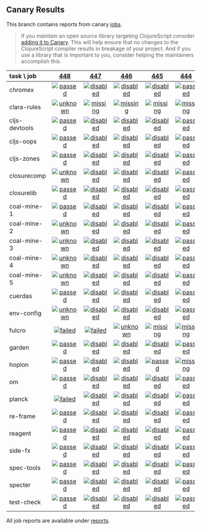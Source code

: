 ## Canary Results

This branch contains reports from canary [jobs](https://github.com/cljs-oss/canary/tree/jobs).

> If you maintain an open source library targeting ClojureScript consider [adding it to Canary](https://github.com/cljs-oss/canary/tree/master#how-to-participate). This will help ensure that no changes to the ClojureScript compiler results in breakage of your project. And if you use a library that is important to you, consider helping the maintainers accomplish this.

[//]: # (begin_overview_table)

| task \ job | <a href="reports/2018/06/25/job-000448-1.10.338-b2b13e3" title="job #448 finished on 2018-06-25">448</a> | <a href="reports/2018/06/25/job-000447-1.10.338-b2b13e3" title="job #447 finished on 2018-06-25">447</a> | <a href="reports/2018/06/25/job-000446-1.10.335-ef3a22d" title="job #446 finished on 2018-06-25">446</a> | <a href="reports/2018/06/25/job-000445-1.10.335-ef3a22d" title="job #445 finished on 2018-06-25">445</a> | <a href="reports/2018/06/25/job-000444-1.10.335-ef3a22d" title="job #444 finished on 2018-06-25">444</a> | <a href="reports/2018/06/25/job-000443-1.10.335-ef3a22d" title="job #443 finished on 2018-06-25">443</a> | <a href="reports/2018/06/24/job-000442-1.10.333-a7c0899" title="job #442 finished on 2018-06-24">442</a> | <a href="reports/2018/06/24/job-000441-1.10.333-a7c0899" title="job #441 finished on 2018-06-24">441</a> | <a href="reports/2018/06/22/job-000439-1.10.329-359d34e" title="job #439 finished on 2018-06-22">439</a> | <a href="reports/2018/06/22/job-000438-1.10.326-3620434" title="job #438 finished on 2018-06-22">438</a> |
| :--- | :---: | :---: | :---: | :---: | :---: | :---: | :---: | :---: | :---: | :---: |
| chromex | <a href="reports/2018/06/25/job-000448-1.10.338-b2b13e3#-chromex"><img title="passed" src="http://box.binaryage.com/s-passed.svg"><a> | <a href="reports/2018/06/25/job-000447-1.10.338-b2b13e3#-chromex"><img title="disabled" src="http://box.binaryage.com/s-disabled.svg"><a> | <a href="reports/2018/06/25/job-000446-1.10.335-ef3a22d#-chromex"><img title="disabled" src="http://box.binaryage.com/s-disabled.svg"><a> | <a href="reports/2018/06/25/job-000445-1.10.335-ef3a22d#-chromex"><img title="disabled" src="http://box.binaryage.com/s-disabled.svg"><a> | <a href="reports/2018/06/25/job-000444-1.10.335-ef3a22d#-chromex"><img title="passed" src="http://box.binaryage.com/s-passed.svg"><a> | <a href="reports/2018/06/25/job-000443-1.10.335-ef3a22d#-chromex"><img title="passed" src="http://box.binaryage.com/s-passed.svg"><a> | <a href="reports/2018/06/24/job-000442-1.10.333-a7c0899#-chromex"><img title="disabled" src="http://box.binaryage.com/s-disabled.svg"><a> | <a href="reports/2018/06/24/job-000441-1.10.333-a7c0899#-chromex"><img title="passed" src="http://box.binaryage.com/s-passed.svg"><a> | <a href="reports/2018/06/22/job-000439-1.10.329-359d34e#-chromex"><img title="passed" src="http://box.binaryage.com/s-passed.svg"><a> | <a href="reports/2018/06/22/job-000438-1.10.326-3620434#-chromex"><img title="passed" src="http://box.binaryage.com/s-passed.svg"><a> |
| clara-rules | <a href="reports/2018/06/25/job-000448-1.10.338-b2b13e3#-clara-rules"><img title="unknown" src="http://box.binaryage.com/s-unknown.svg"><a> | <a href="reports/2018/06/25/job-000447-1.10.338-b2b13e3#-clara-rules"><img title="missing" src="http://box.binaryage.com/s-missing.svg"><a> | <a href="reports/2018/06/25/job-000446-1.10.335-ef3a22d#-clara-rules"><img title="missing" src="http://box.binaryage.com/s-missing.svg"><a> | <a href="reports/2018/06/25/job-000445-1.10.335-ef3a22d#-clara-rules"><img title="missing" src="http://box.binaryage.com/s-missing.svg"><a> | <a href="reports/2018/06/25/job-000444-1.10.335-ef3a22d#-clara-rules"><img title="missing" src="http://box.binaryage.com/s-missing.svg"><a> | <a href="reports/2018/06/25/job-000443-1.10.335-ef3a22d#-clara-rules"><img title="missing" src="http://box.binaryage.com/s-missing.svg"><a> | <a href="reports/2018/06/24/job-000442-1.10.333-a7c0899#-clara-rules"><img title="missing" src="http://box.binaryage.com/s-missing.svg"><a> | <a href="reports/2018/06/24/job-000441-1.10.333-a7c0899#-clara-rules"><img title="missing" src="http://box.binaryage.com/s-missing.svg"><a> | <a href="reports/2018/06/22/job-000439-1.10.329-359d34e#-clara-rules"><img title="missing" src="http://box.binaryage.com/s-missing.svg"><a> | <a href="reports/2018/06/22/job-000438-1.10.326-3620434#-clara-rules"><img title="missing" src="http://box.binaryage.com/s-missing.svg"><a> |
| cljs-devtools | <a href="reports/2018/06/25/job-000448-1.10.338-b2b13e3#-cljs-devtools"><img title="passed" src="http://box.binaryage.com/s-passed.svg"><a> | <a href="reports/2018/06/25/job-000447-1.10.338-b2b13e3#-cljs-devtools"><img title="disabled" src="http://box.binaryage.com/s-disabled.svg"><a> | <a href="reports/2018/06/25/job-000446-1.10.335-ef3a22d#-cljs-devtools"><img title="disabled" src="http://box.binaryage.com/s-disabled.svg"><a> | <a href="reports/2018/06/25/job-000445-1.10.335-ef3a22d#-cljs-devtools"><img title="disabled" src="http://box.binaryage.com/s-disabled.svg"><a> | <a href="reports/2018/06/25/job-000444-1.10.335-ef3a22d#-cljs-devtools"><img title="passed" src="http://box.binaryage.com/s-passed.svg"><a> | <a href="reports/2018/06/25/job-000443-1.10.335-ef3a22d#-cljs-devtools"><img title="passed" src="http://box.binaryage.com/s-passed.svg"><a> | <a href="reports/2018/06/24/job-000442-1.10.333-a7c0899#-cljs-devtools"><img title="disabled" src="http://box.binaryage.com/s-disabled.svg"><a> | <a href="reports/2018/06/24/job-000441-1.10.333-a7c0899#-cljs-devtools"><img title="passed" src="http://box.binaryage.com/s-passed.svg"><a> | <a href="reports/2018/06/22/job-000439-1.10.329-359d34e#-cljs-devtools"><img title="passed" src="http://box.binaryage.com/s-passed.svg"><a> | <a href="reports/2018/06/22/job-000438-1.10.326-3620434#-cljs-devtools"><img title="passed" src="http://box.binaryage.com/s-passed.svg"><a> |
| cljs-oops | <a href="reports/2018/06/25/job-000448-1.10.338-b2b13e3#-cljs-oops"><img title="passed" src="http://box.binaryage.com/s-passed.svg"><a> | <a href="reports/2018/06/25/job-000447-1.10.338-b2b13e3#-cljs-oops"><img title="disabled" src="http://box.binaryage.com/s-disabled.svg"><a> | <a href="reports/2018/06/25/job-000446-1.10.335-ef3a22d#-cljs-oops"><img title="disabled" src="http://box.binaryage.com/s-disabled.svg"><a> | <a href="reports/2018/06/25/job-000445-1.10.335-ef3a22d#-cljs-oops"><img title="disabled" src="http://box.binaryage.com/s-disabled.svg"><a> | <a href="reports/2018/06/25/job-000444-1.10.335-ef3a22d#-cljs-oops"><img title="passed" src="http://box.binaryage.com/s-passed.svg"><a> | <a href="reports/2018/06/25/job-000443-1.10.335-ef3a22d#-cljs-oops"><img title="passed" src="http://box.binaryage.com/s-passed.svg"><a> | <a href="reports/2018/06/24/job-000442-1.10.333-a7c0899#-cljs-oops"><img title="disabled" src="http://box.binaryage.com/s-disabled.svg"><a> | <a href="reports/2018/06/24/job-000441-1.10.333-a7c0899#-cljs-oops"><img title="passed" src="http://box.binaryage.com/s-passed.svg"><a> | <a href="reports/2018/06/22/job-000439-1.10.329-359d34e#-cljs-oops"><img title="passed" src="http://box.binaryage.com/s-passed.svg"><a> | <a href="reports/2018/06/22/job-000438-1.10.326-3620434#-cljs-oops"><img title="passed" src="http://box.binaryage.com/s-passed.svg"><a> |
| cljs-zones | <a href="reports/2018/06/25/job-000448-1.10.338-b2b13e3#-cljs-zones"><img title="passed" src="http://box.binaryage.com/s-passed.svg"><a> | <a href="reports/2018/06/25/job-000447-1.10.338-b2b13e3#-cljs-zones"><img title="disabled" src="http://box.binaryage.com/s-disabled.svg"><a> | <a href="reports/2018/06/25/job-000446-1.10.335-ef3a22d#-cljs-zones"><img title="disabled" src="http://box.binaryage.com/s-disabled.svg"><a> | <a href="reports/2018/06/25/job-000445-1.10.335-ef3a22d#-cljs-zones"><img title="disabled" src="http://box.binaryage.com/s-disabled.svg"><a> | <a href="reports/2018/06/25/job-000444-1.10.335-ef3a22d#-cljs-zones"><img title="passed" src="http://box.binaryage.com/s-passed.svg"><a> | <a href="reports/2018/06/25/job-000443-1.10.335-ef3a22d#-cljs-zones"><img title="passed" src="http://box.binaryage.com/s-passed.svg"><a> | <a href="reports/2018/06/24/job-000442-1.10.333-a7c0899#-cljs-zones"><img title="disabled" src="http://box.binaryage.com/s-disabled.svg"><a> | <a href="reports/2018/06/24/job-000441-1.10.333-a7c0899#-cljs-zones"><img title="passed" src="http://box.binaryage.com/s-passed.svg"><a> | <a href="reports/2018/06/22/job-000439-1.10.329-359d34e#-cljs-zones"><img title="passed" src="http://box.binaryage.com/s-passed.svg"><a> | <a href="reports/2018/06/22/job-000438-1.10.326-3620434#-cljs-zones"><img title="passed" src="http://box.binaryage.com/s-passed.svg"><a> |
| closurecomp | <a href="reports/2018/06/25/job-000448-1.10.338-b2b13e3#-closurecomp"><img title="unknown" src="http://box.binaryage.com/s-unknown.svg"><a> | <a href="reports/2018/06/25/job-000447-1.10.338-b2b13e3#-closurecomp"><img title="disabled" src="http://box.binaryage.com/s-disabled.svg"><a> | <a href="reports/2018/06/25/job-000446-1.10.335-ef3a22d#-closurecomp"><img title="disabled" src="http://box.binaryage.com/s-disabled.svg"><a> | <a href="reports/2018/06/25/job-000445-1.10.335-ef3a22d#-closurecomp"><img title="disabled" src="http://box.binaryage.com/s-disabled.svg"><a> | <a href="reports/2018/06/25/job-000444-1.10.335-ef3a22d#-closurecomp"><img title="passed" src="http://box.binaryage.com/s-passed.svg"><a> | <a href="reports/2018/06/25/job-000443-1.10.335-ef3a22d#-closurecomp"><img title="passed" src="http://box.binaryage.com/s-passed.svg"><a> | <a href="reports/2018/06/24/job-000442-1.10.333-a7c0899#-closurecomp"><img title="disabled" src="http://box.binaryage.com/s-disabled.svg"><a> | <a href="reports/2018/06/24/job-000441-1.10.333-a7c0899#-closurecomp"><img title="unknown" src="http://box.binaryage.com/s-unknown.svg"><a> | <a href="reports/2018/06/22/job-000439-1.10.329-359d34e#-closurecomp"><img title="passed" src="http://box.binaryage.com/s-passed.svg"><a> | <a href="reports/2018/06/22/job-000438-1.10.326-3620434#-closurecomp"><img title="passed" src="http://box.binaryage.com/s-passed.svg"><a> |
| closurelib | <a href="reports/2018/06/25/job-000448-1.10.338-b2b13e3#-closurelib"><img title="passed" src="http://box.binaryage.com/s-passed.svg"><a> | <a href="reports/2018/06/25/job-000447-1.10.338-b2b13e3#-closurelib"><img title="disabled" src="http://box.binaryage.com/s-disabled.svg"><a> | <a href="reports/2018/06/25/job-000446-1.10.335-ef3a22d#-closurelib"><img title="disabled" src="http://box.binaryage.com/s-disabled.svg"><a> | <a href="reports/2018/06/25/job-000445-1.10.335-ef3a22d#-closurelib"><img title="disabled" src="http://box.binaryage.com/s-disabled.svg"><a> | <a href="reports/2018/06/25/job-000444-1.10.335-ef3a22d#-closurelib"><img title="passed" src="http://box.binaryage.com/s-passed.svg"><a> | <a href="reports/2018/06/25/job-000443-1.10.335-ef3a22d#-closurelib"><img title="passed" src="http://box.binaryage.com/s-passed.svg"><a> | <a href="reports/2018/06/24/job-000442-1.10.333-a7c0899#-closurelib"><img title="disabled" src="http://box.binaryage.com/s-disabled.svg"><a> | <a href="reports/2018/06/24/job-000441-1.10.333-a7c0899#-closurelib"><img title="unknown" src="http://box.binaryage.com/s-unknown.svg"><a> | <a href="reports/2018/06/22/job-000439-1.10.329-359d34e#-closurelib"><img title="passed" src="http://box.binaryage.com/s-passed.svg"><a> | <a href="reports/2018/06/22/job-000438-1.10.326-3620434#-closurelib"><img title="passed" src="http://box.binaryage.com/s-passed.svg"><a> |
| coal-mine-1 | <a href="reports/2018/06/25/job-000448-1.10.338-b2b13e3#-coal-mine-1"><img title="passed" src="http://box.binaryage.com/s-passed.svg"><a> | <a href="reports/2018/06/25/job-000447-1.10.338-b2b13e3#-coal-mine-1"><img title="disabled" src="http://box.binaryage.com/s-disabled.svg"><a> | <a href="reports/2018/06/25/job-000446-1.10.335-ef3a22d#-coal-mine-1"><img title="disabled" src="http://box.binaryage.com/s-disabled.svg"><a> | <a href="reports/2018/06/25/job-000445-1.10.335-ef3a22d#-coal-mine-1"><img title="disabled" src="http://box.binaryage.com/s-disabled.svg"><a> | <a href="reports/2018/06/25/job-000444-1.10.335-ef3a22d#-coal-mine-1"><img title="passed" src="http://box.binaryage.com/s-passed.svg"><a> | <a href="reports/2018/06/25/job-000443-1.10.335-ef3a22d#-coal-mine-1"><img title="passed" src="http://box.binaryage.com/s-passed.svg"><a> | <a href="reports/2018/06/24/job-000442-1.10.333-a7c0899#-coal-mine-1"><img title="disabled" src="http://box.binaryage.com/s-disabled.svg"><a> | <a href="reports/2018/06/24/job-000441-1.10.333-a7c0899#-coal-mine-1"><img title="passed" src="http://box.binaryage.com/s-passed.svg"><a> | <a href="reports/2018/06/22/job-000439-1.10.329-359d34e#-coal-mine-1"><img title="passed" src="http://box.binaryage.com/s-passed.svg"><a> | <a href="reports/2018/06/22/job-000438-1.10.326-3620434#-coal-mine-1"><img title="passed" src="http://box.binaryage.com/s-passed.svg"><a> |
| coal-mine-2 | <a href="reports/2018/06/25/job-000448-1.10.338-b2b13e3#-coal-mine-2"><img title="unknown" src="http://box.binaryage.com/s-unknown.svg"><a> | <a href="reports/2018/06/25/job-000447-1.10.338-b2b13e3#-coal-mine-2"><img title="disabled" src="http://box.binaryage.com/s-disabled.svg"><a> | <a href="reports/2018/06/25/job-000446-1.10.335-ef3a22d#-coal-mine-2"><img title="disabled" src="http://box.binaryage.com/s-disabled.svg"><a> | <a href="reports/2018/06/25/job-000445-1.10.335-ef3a22d#-coal-mine-2"><img title="disabled" src="http://box.binaryage.com/s-disabled.svg"><a> | <a href="reports/2018/06/25/job-000444-1.10.335-ef3a22d#-coal-mine-2"><img title="passed" src="http://box.binaryage.com/s-passed.svg"><a> | <a href="reports/2018/06/25/job-000443-1.10.335-ef3a22d#-coal-mine-2"><img title="passed" src="http://box.binaryage.com/s-passed.svg"><a> | <a href="reports/2018/06/24/job-000442-1.10.333-a7c0899#-coal-mine-2"><img title="disabled" src="http://box.binaryage.com/s-disabled.svg"><a> | <a href="reports/2018/06/24/job-000441-1.10.333-a7c0899#-coal-mine-2"><img title="passed" src="http://box.binaryage.com/s-passed.svg"><a> | <a href="reports/2018/06/22/job-000439-1.10.329-359d34e#-coal-mine-2"><img title="passed" src="http://box.binaryage.com/s-passed.svg"><a> | <a href="reports/2018/06/22/job-000438-1.10.326-3620434#-coal-mine-2"><img title="passed" src="http://box.binaryage.com/s-passed.svg"><a> |
| coal-mine-3 | <a href="reports/2018/06/25/job-000448-1.10.338-b2b13e3#-coal-mine-3"><img title="unknown" src="http://box.binaryage.com/s-unknown.svg"><a> | <a href="reports/2018/06/25/job-000447-1.10.338-b2b13e3#-coal-mine-3"><img title="disabled" src="http://box.binaryage.com/s-disabled.svg"><a> | <a href="reports/2018/06/25/job-000446-1.10.335-ef3a22d#-coal-mine-3"><img title="disabled" src="http://box.binaryage.com/s-disabled.svg"><a> | <a href="reports/2018/06/25/job-000445-1.10.335-ef3a22d#-coal-mine-3"><img title="disabled" src="http://box.binaryage.com/s-disabled.svg"><a> | <a href="reports/2018/06/25/job-000444-1.10.335-ef3a22d#-coal-mine-3"><img title="passed" src="http://box.binaryage.com/s-passed.svg"><a> | <a href="reports/2018/06/25/job-000443-1.10.335-ef3a22d#-coal-mine-3"><img title="passed" src="http://box.binaryage.com/s-passed.svg"><a> | <a href="reports/2018/06/24/job-000442-1.10.333-a7c0899#-coal-mine-3"><img title="disabled" src="http://box.binaryage.com/s-disabled.svg"><a> | <a href="reports/2018/06/24/job-000441-1.10.333-a7c0899#-coal-mine-3"><img title="passed" src="http://box.binaryage.com/s-passed.svg"><a> | <a href="reports/2018/06/22/job-000439-1.10.329-359d34e#-coal-mine-3"><img title="passed" src="http://box.binaryage.com/s-passed.svg"><a> | <a href="reports/2018/06/22/job-000438-1.10.326-3620434#-coal-mine-3"><img title="passed" src="http://box.binaryage.com/s-passed.svg"><a> |
| coal-mine-4 | <a href="reports/2018/06/25/job-000448-1.10.338-b2b13e3#-coal-mine-4"><img title="unknown" src="http://box.binaryage.com/s-unknown.svg"><a> | <a href="reports/2018/06/25/job-000447-1.10.338-b2b13e3#-coal-mine-4"><img title="disabled" src="http://box.binaryage.com/s-disabled.svg"><a> | <a href="reports/2018/06/25/job-000446-1.10.335-ef3a22d#-coal-mine-4"><img title="disabled" src="http://box.binaryage.com/s-disabled.svg"><a> | <a href="reports/2018/06/25/job-000445-1.10.335-ef3a22d#-coal-mine-4"><img title="disabled" src="http://box.binaryage.com/s-disabled.svg"><a> | <a href="reports/2018/06/25/job-000444-1.10.335-ef3a22d#-coal-mine-4"><img title="passed" src="http://box.binaryage.com/s-passed.svg"><a> | <a href="reports/2018/06/25/job-000443-1.10.335-ef3a22d#-coal-mine-4"><img title="passed" src="http://box.binaryage.com/s-passed.svg"><a> | <a href="reports/2018/06/24/job-000442-1.10.333-a7c0899#-coal-mine-4"><img title="disabled" src="http://box.binaryage.com/s-disabled.svg"><a> | <a href="reports/2018/06/24/job-000441-1.10.333-a7c0899#-coal-mine-4"><img title="passed" src="http://box.binaryage.com/s-passed.svg"><a> | <a href="reports/2018/06/22/job-000439-1.10.329-359d34e#-coal-mine-4"><img title="passed" src="http://box.binaryage.com/s-passed.svg"><a> | <a href="reports/2018/06/22/job-000438-1.10.326-3620434#-coal-mine-4"><img title="passed" src="http://box.binaryage.com/s-passed.svg"><a> |
| coal-mine-5 | <a href="reports/2018/06/25/job-000448-1.10.338-b2b13e3#-coal-mine-5"><img title="unknown" src="http://box.binaryage.com/s-unknown.svg"><a> | <a href="reports/2018/06/25/job-000447-1.10.338-b2b13e3#-coal-mine-5"><img title="disabled" src="http://box.binaryage.com/s-disabled.svg"><a> | <a href="reports/2018/06/25/job-000446-1.10.335-ef3a22d#-coal-mine-5"><img title="disabled" src="http://box.binaryage.com/s-disabled.svg"><a> | <a href="reports/2018/06/25/job-000445-1.10.335-ef3a22d#-coal-mine-5"><img title="disabled" src="http://box.binaryage.com/s-disabled.svg"><a> | <a href="reports/2018/06/25/job-000444-1.10.335-ef3a22d#-coal-mine-5"><img title="passed" src="http://box.binaryage.com/s-passed.svg"><a> | <a href="reports/2018/06/25/job-000443-1.10.335-ef3a22d#-coal-mine-5"><img title="passed" src="http://box.binaryage.com/s-passed.svg"><a> | <a href="reports/2018/06/24/job-000442-1.10.333-a7c0899#-coal-mine-5"><img title="disabled" src="http://box.binaryage.com/s-disabled.svg"><a> | <a href="reports/2018/06/24/job-000441-1.10.333-a7c0899#-coal-mine-5"><img title="passed" src="http://box.binaryage.com/s-passed.svg"><a> | <a href="reports/2018/06/22/job-000439-1.10.329-359d34e#-coal-mine-5"><img title="passed" src="http://box.binaryage.com/s-passed.svg"><a> | <a href="reports/2018/06/22/job-000438-1.10.326-3620434#-coal-mine-5"><img title="passed" src="http://box.binaryage.com/s-passed.svg"><a> |
| cuerdas | <a href="reports/2018/06/25/job-000448-1.10.338-b2b13e3#-cuerdas"><img title="passed" src="http://box.binaryage.com/s-passed.svg"><a> | <a href="reports/2018/06/25/job-000447-1.10.338-b2b13e3#-cuerdas"><img title="disabled" src="http://box.binaryage.com/s-disabled.svg"><a> | <a href="reports/2018/06/25/job-000446-1.10.335-ef3a22d#-cuerdas"><img title="disabled" src="http://box.binaryage.com/s-disabled.svg"><a> | <a href="reports/2018/06/25/job-000445-1.10.335-ef3a22d#-cuerdas"><img title="disabled" src="http://box.binaryage.com/s-disabled.svg"><a> | <a href="reports/2018/06/25/job-000444-1.10.335-ef3a22d#-cuerdas"><img title="passed" src="http://box.binaryage.com/s-passed.svg"><a> | <a href="reports/2018/06/25/job-000443-1.10.335-ef3a22d#-cuerdas"><img title="passed" src="http://box.binaryage.com/s-passed.svg"><a> | <a href="reports/2018/06/24/job-000442-1.10.333-a7c0899#-cuerdas"><img title="disabled" src="http://box.binaryage.com/s-disabled.svg"><a> | <a href="reports/2018/06/24/job-000441-1.10.333-a7c0899#-cuerdas"><img title="passed" src="http://box.binaryage.com/s-passed.svg"><a> | <a href="reports/2018/06/22/job-000439-1.10.329-359d34e#-cuerdas"><img title="passed" src="http://box.binaryage.com/s-passed.svg"><a> | <a href="reports/2018/06/22/job-000438-1.10.326-3620434#-cuerdas"><img title="passed" src="http://box.binaryage.com/s-passed.svg"><a> |
| env-config | <a href="reports/2018/06/25/job-000448-1.10.338-b2b13e3#-env-config"><img title="unknown" src="http://box.binaryage.com/s-unknown.svg"><a> | <a href="reports/2018/06/25/job-000447-1.10.338-b2b13e3#-env-config"><img title="disabled" src="http://box.binaryage.com/s-disabled.svg"><a> | <a href="reports/2018/06/25/job-000446-1.10.335-ef3a22d#-env-config"><img title="disabled" src="http://box.binaryage.com/s-disabled.svg"><a> | <a href="reports/2018/06/25/job-000445-1.10.335-ef3a22d#-env-config"><img title="disabled" src="http://box.binaryage.com/s-disabled.svg"><a> | <a href="reports/2018/06/25/job-000444-1.10.335-ef3a22d#-env-config"><img title="passed" src="http://box.binaryage.com/s-passed.svg"><a> | <a href="reports/2018/06/25/job-000443-1.10.335-ef3a22d#-env-config"><img title="passed" src="http://box.binaryage.com/s-passed.svg"><a> | <a href="reports/2018/06/24/job-000442-1.10.333-a7c0899#-env-config"><img title="disabled" src="http://box.binaryage.com/s-disabled.svg"><a> | <a href="reports/2018/06/24/job-000441-1.10.333-a7c0899#-env-config"><img title="passed" src="http://box.binaryage.com/s-passed.svg"><a> | <a href="reports/2018/06/22/job-000439-1.10.329-359d34e#-env-config"><img title="passed" src="http://box.binaryage.com/s-passed.svg"><a> | <a href="reports/2018/06/22/job-000438-1.10.326-3620434#-env-config"><img title="passed" src="http://box.binaryage.com/s-passed.svg"><a> |
| fulcro | <a href="reports/2018/06/25/job-000448-1.10.338-b2b13e3#-fulcro"><img title="failed" src="http://box.binaryage.com/s-failed.svg"><a> | <a href="reports/2018/06/25/job-000447-1.10.338-b2b13e3#-fulcro"><img title="failed" src="http://box.binaryage.com/s-failed.svg"><a> | <a href="reports/2018/06/25/job-000446-1.10.335-ef3a22d#-fulcro"><img title="unknown" src="http://box.binaryage.com/s-unknown.svg"><a> | <a href="reports/2018/06/25/job-000445-1.10.335-ef3a22d#-fulcro"><img title="missing" src="http://box.binaryage.com/s-missing.svg"><a> | <a href="reports/2018/06/25/job-000444-1.10.335-ef3a22d#-fulcro"><img title="missing" src="http://box.binaryage.com/s-missing.svg"><a> | <a href="reports/2018/06/25/job-000443-1.10.335-ef3a22d#-fulcro"><img title="missing" src="http://box.binaryage.com/s-missing.svg"><a> | <a href="reports/2018/06/24/job-000442-1.10.333-a7c0899#-fulcro"><img title="missing" src="http://box.binaryage.com/s-missing.svg"><a> | <a href="reports/2018/06/24/job-000441-1.10.333-a7c0899#-fulcro"><img title="missing" src="http://box.binaryage.com/s-missing.svg"><a> | <a href="reports/2018/06/22/job-000439-1.10.329-359d34e#-fulcro"><img title="missing" src="http://box.binaryage.com/s-missing.svg"><a> | <a href="reports/2018/06/22/job-000438-1.10.326-3620434#-fulcro"><img title="missing" src="http://box.binaryage.com/s-missing.svg"><a> |
| garden | <a href="reports/2018/06/25/job-000448-1.10.338-b2b13e3#-garden"><img title="passed" src="http://box.binaryage.com/s-passed.svg"><a> | <a href="reports/2018/06/25/job-000447-1.10.338-b2b13e3#-garden"><img title="disabled" src="http://box.binaryage.com/s-disabled.svg"><a> | <a href="reports/2018/06/25/job-000446-1.10.335-ef3a22d#-garden"><img title="disabled" src="http://box.binaryage.com/s-disabled.svg"><a> | <a href="reports/2018/06/25/job-000445-1.10.335-ef3a22d#-garden"><img title="disabled" src="http://box.binaryage.com/s-disabled.svg"><a> | <a href="reports/2018/06/25/job-000444-1.10.335-ef3a22d#-garden"><img title="passed" src="http://box.binaryage.com/s-passed.svg"><a> | <a href="reports/2018/06/25/job-000443-1.10.335-ef3a22d#-garden"><img title="passed" src="http://box.binaryage.com/s-passed.svg"><a> | <a href="reports/2018/06/24/job-000442-1.10.333-a7c0899#-garden"><img title="disabled" src="http://box.binaryage.com/s-disabled.svg"><a> | <a href="reports/2018/06/24/job-000441-1.10.333-a7c0899#-garden"><img title="passed" src="http://box.binaryage.com/s-passed.svg"><a> | <a href="reports/2018/06/22/job-000439-1.10.329-359d34e#-garden"><img title="passed" src="http://box.binaryage.com/s-passed.svg"><a> | <a href="reports/2018/06/22/job-000438-1.10.326-3620434#-garden"><img title="passed" src="http://box.binaryage.com/s-passed.svg"><a> |
| hoplon | <a href="reports/2018/06/25/job-000448-1.10.338-b2b13e3#-hoplon"><img title="passed" src="http://box.binaryage.com/s-passed.svg"><a> | <a href="reports/2018/06/25/job-000447-1.10.338-b2b13e3#-hoplon"><img title="disabled" src="http://box.binaryage.com/s-disabled.svg"><a> | <a href="reports/2018/06/25/job-000446-1.10.335-ef3a22d#-hoplon"><img title="disabled" src="http://box.binaryage.com/s-disabled.svg"><a> | <a href="reports/2018/06/25/job-000445-1.10.335-ef3a22d#-hoplon"><img title="passed" src="http://box.binaryage.com/s-passed.svg"><a> | <a href="reports/2018/06/25/job-000444-1.10.335-ef3a22d#-hoplon"><img title="missing" src="http://box.binaryage.com/s-missing.svg"><a> | <a href="reports/2018/06/25/job-000443-1.10.335-ef3a22d#-hoplon"><img title="missing" src="http://box.binaryage.com/s-missing.svg"><a> | <a href="reports/2018/06/24/job-000442-1.10.333-a7c0899#-hoplon"><img title="missing" src="http://box.binaryage.com/s-missing.svg"><a> | <a href="reports/2018/06/24/job-000441-1.10.333-a7c0899#-hoplon"><img title="missing" src="http://box.binaryage.com/s-missing.svg"><a> | <a href="reports/2018/06/22/job-000439-1.10.329-359d34e#-hoplon"><img title="missing" src="http://box.binaryage.com/s-missing.svg"><a> | <a href="reports/2018/06/22/job-000438-1.10.326-3620434#-hoplon"><img title="missing" src="http://box.binaryage.com/s-missing.svg"><a> |
| om | <a href="reports/2018/06/25/job-000448-1.10.338-b2b13e3#-om"><img title="passed" src="http://box.binaryage.com/s-passed.svg"><a> | <a href="reports/2018/06/25/job-000447-1.10.338-b2b13e3#-om"><img title="disabled" src="http://box.binaryage.com/s-disabled.svg"><a> | <a href="reports/2018/06/25/job-000446-1.10.335-ef3a22d#-om"><img title="disabled" src="http://box.binaryage.com/s-disabled.svg"><a> | <a href="reports/2018/06/25/job-000445-1.10.335-ef3a22d#-om"><img title="disabled" src="http://box.binaryage.com/s-disabled.svg"><a> | <a href="reports/2018/06/25/job-000444-1.10.335-ef3a22d#-om"><img title="passed" src="http://box.binaryage.com/s-passed.svg"><a> | <a href="reports/2018/06/25/job-000443-1.10.335-ef3a22d#-om"><img title="passed" src="http://box.binaryage.com/s-passed.svg"><a> | <a href="reports/2018/06/24/job-000442-1.10.333-a7c0899#-om"><img title="disabled" src="http://box.binaryage.com/s-disabled.svg"><a> | <a href="reports/2018/06/24/job-000441-1.10.333-a7c0899#-om"><img title="passed" src="http://box.binaryage.com/s-passed.svg"><a> | <a href="reports/2018/06/22/job-000439-1.10.329-359d34e#-om"><img title="passed" src="http://box.binaryage.com/s-passed.svg"><a> | <a href="reports/2018/06/22/job-000438-1.10.326-3620434#-om"><img title="passed" src="http://box.binaryage.com/s-passed.svg"><a> |
| planck | <a href="reports/2018/06/25/job-000448-1.10.338-b2b13e3#-planck"><img title="failed" src="http://box.binaryage.com/s-failed.svg"><a> | <a href="reports/2018/06/25/job-000447-1.10.338-b2b13e3#-planck"><img title="disabled" src="http://box.binaryage.com/s-disabled.svg"><a> | <a href="reports/2018/06/25/job-000446-1.10.335-ef3a22d#-planck"><img title="disabled" src="http://box.binaryage.com/s-disabled.svg"><a> | <a href="reports/2018/06/25/job-000445-1.10.335-ef3a22d#-planck"><img title="disabled" src="http://box.binaryage.com/s-disabled.svg"><a> | <a href="reports/2018/06/25/job-000444-1.10.335-ef3a22d#-planck"><img title="passed" src="http://box.binaryage.com/s-passed.svg"><a> | <a href="reports/2018/06/25/job-000443-1.10.335-ef3a22d#-planck"><img title="passed" src="http://box.binaryage.com/s-passed.svg"><a> | <a href="reports/2018/06/24/job-000442-1.10.333-a7c0899#-planck"><img title="disabled" src="http://box.binaryage.com/s-disabled.svg"><a> | <a href="reports/2018/06/24/job-000441-1.10.333-a7c0899#-planck"><img title="passed" src="http://box.binaryage.com/s-passed.svg"><a> | <a href="reports/2018/06/22/job-000439-1.10.329-359d34e#-planck"><img title="passed" src="http://box.binaryage.com/s-passed.svg"><a> | <a href="reports/2018/06/22/job-000438-1.10.326-3620434#-planck"><img title="passed" src="http://box.binaryage.com/s-passed.svg"><a> |
| re-frame | <a href="reports/2018/06/25/job-000448-1.10.338-b2b13e3#-re-frame"><img title="passed" src="http://box.binaryage.com/s-passed.svg"><a> | <a href="reports/2018/06/25/job-000447-1.10.338-b2b13e3#-re-frame"><img title="disabled" src="http://box.binaryage.com/s-disabled.svg"><a> | <a href="reports/2018/06/25/job-000446-1.10.335-ef3a22d#-re-frame"><img title="disabled" src="http://box.binaryage.com/s-disabled.svg"><a> | <a href="reports/2018/06/25/job-000445-1.10.335-ef3a22d#-re-frame"><img title="disabled" src="http://box.binaryage.com/s-disabled.svg"><a> | <a href="reports/2018/06/25/job-000444-1.10.335-ef3a22d#-re-frame"><img title="passed" src="http://box.binaryage.com/s-passed.svg"><a> | <a href="reports/2018/06/25/job-000443-1.10.335-ef3a22d#-re-frame"><img title="passed" src="http://box.binaryage.com/s-passed.svg"><a> | <a href="reports/2018/06/24/job-000442-1.10.333-a7c0899#-re-frame"><img title="disabled" src="http://box.binaryage.com/s-disabled.svg"><a> | <a href="reports/2018/06/24/job-000441-1.10.333-a7c0899#-re-frame"><img title="passed" src="http://box.binaryage.com/s-passed.svg"><a> | <a href="reports/2018/06/22/job-000439-1.10.329-359d34e#-re-frame"><img title="passed" src="http://box.binaryage.com/s-passed.svg"><a> | <a href="reports/2018/06/22/job-000438-1.10.326-3620434#-re-frame"><img title="passed" src="http://box.binaryage.com/s-passed.svg"><a> |
| reagent | <a href="reports/2018/06/25/job-000448-1.10.338-b2b13e3#-reagent"><img title="passed" src="http://box.binaryage.com/s-passed.svg"><a> | <a href="reports/2018/06/25/job-000447-1.10.338-b2b13e3#-reagent"><img title="disabled" src="http://box.binaryage.com/s-disabled.svg"><a> | <a href="reports/2018/06/25/job-000446-1.10.335-ef3a22d#-reagent"><img title="disabled" src="http://box.binaryage.com/s-disabled.svg"><a> | <a href="reports/2018/06/25/job-000445-1.10.335-ef3a22d#-reagent"><img title="disabled" src="http://box.binaryage.com/s-disabled.svg"><a> | <a href="reports/2018/06/25/job-000444-1.10.335-ef3a22d#-reagent"><img title="passed" src="http://box.binaryage.com/s-passed.svg"><a> | <a href="reports/2018/06/25/job-000443-1.10.335-ef3a22d#-reagent"><img title="passed" src="http://box.binaryage.com/s-passed.svg"><a> | <a href="reports/2018/06/24/job-000442-1.10.333-a7c0899#-reagent"><img title="passed" src="http://box.binaryage.com/s-passed.svg"><a> | <a href="reports/2018/06/24/job-000441-1.10.333-a7c0899#-reagent"><img title="missing" src="http://box.binaryage.com/s-missing.svg"><a> | <a href="reports/2018/06/22/job-000439-1.10.329-359d34e#-reagent"><img title="missing" src="http://box.binaryage.com/s-missing.svg"><a> | <a href="reports/2018/06/22/job-000438-1.10.326-3620434#-reagent"><img title="missing" src="http://box.binaryage.com/s-missing.svg"><a> |
| side-fx | <a href="reports/2018/06/25/job-000448-1.10.338-b2b13e3#-side-fx"><img title="passed" src="http://box.binaryage.com/s-passed.svg"><a> | <a href="reports/2018/06/25/job-000447-1.10.338-b2b13e3#-side-fx"><img title="disabled" src="http://box.binaryage.com/s-disabled.svg"><a> | <a href="reports/2018/06/25/job-000446-1.10.335-ef3a22d#-side-fx"><img title="disabled" src="http://box.binaryage.com/s-disabled.svg"><a> | <a href="reports/2018/06/25/job-000445-1.10.335-ef3a22d#-side-fx"><img title="disabled" src="http://box.binaryage.com/s-disabled.svg"><a> | <a href="reports/2018/06/25/job-000444-1.10.335-ef3a22d#-side-fx"><img title="passed" src="http://box.binaryage.com/s-passed.svg"><a> | <a href="reports/2018/06/25/job-000443-1.10.335-ef3a22d#-side-fx"><img title="passed" src="http://box.binaryage.com/s-passed.svg"><a> | <a href="reports/2018/06/24/job-000442-1.10.333-a7c0899#-side-fx"><img title="disabled" src="http://box.binaryage.com/s-disabled.svg"><a> | <a href="reports/2018/06/24/job-000441-1.10.333-a7c0899#-side-fx"><img title="passed" src="http://box.binaryage.com/s-passed.svg"><a> | <a href="reports/2018/06/22/job-000439-1.10.329-359d34e#-side-fx"><img title="passed" src="http://box.binaryage.com/s-passed.svg"><a> | <a href="reports/2018/06/22/job-000438-1.10.326-3620434#-side-fx"><img title="failed" src="http://box.binaryage.com/s-failed.svg"><a> |
| spec-tools | <a href="reports/2018/06/25/job-000448-1.10.338-b2b13e3#-spec-tools"><img title="passed" src="http://box.binaryage.com/s-passed.svg"><a> | <a href="reports/2018/06/25/job-000447-1.10.338-b2b13e3#-spec-tools"><img title="disabled" src="http://box.binaryage.com/s-disabled.svg"><a> | <a href="reports/2018/06/25/job-000446-1.10.335-ef3a22d#-spec-tools"><img title="disabled" src="http://box.binaryage.com/s-disabled.svg"><a> | <a href="reports/2018/06/25/job-000445-1.10.335-ef3a22d#-spec-tools"><img title="disabled" src="http://box.binaryage.com/s-disabled.svg"><a> | <a href="reports/2018/06/25/job-000444-1.10.335-ef3a22d#-spec-tools"><img title="passed" src="http://box.binaryage.com/s-passed.svg"><a> | <a href="reports/2018/06/25/job-000443-1.10.335-ef3a22d#-spec-tools"><img title="passed" src="http://box.binaryage.com/s-passed.svg"><a> | <a href="reports/2018/06/24/job-000442-1.10.333-a7c0899#-spec-tools"><img title="disabled" src="http://box.binaryage.com/s-disabled.svg"><a> | <a href="reports/2018/06/24/job-000441-1.10.333-a7c0899#-spec-tools"><img title="passed" src="http://box.binaryage.com/s-passed.svg"><a> | <a href="reports/2018/06/22/job-000439-1.10.329-359d34e#-spec-tools"><img title="passed" src="http://box.binaryage.com/s-passed.svg"><a> | <a href="reports/2018/06/22/job-000438-1.10.326-3620434#-spec-tools"><img title="passed" src="http://box.binaryage.com/s-passed.svg"><a> |
| specter | <a href="reports/2018/06/25/job-000448-1.10.338-b2b13e3#-specter"><img title="passed" src="http://box.binaryage.com/s-passed.svg"><a> | <a href="reports/2018/06/25/job-000447-1.10.338-b2b13e3#-specter"><img title="disabled" src="http://box.binaryage.com/s-disabled.svg"><a> | <a href="reports/2018/06/25/job-000446-1.10.335-ef3a22d#-specter"><img title="disabled" src="http://box.binaryage.com/s-disabled.svg"><a> | <a href="reports/2018/06/25/job-000445-1.10.335-ef3a22d#-specter"><img title="disabled" src="http://box.binaryage.com/s-disabled.svg"><a> | <a href="reports/2018/06/25/job-000444-1.10.335-ef3a22d#-specter"><img title="passed" src="http://box.binaryage.com/s-passed.svg"><a> | <a href="reports/2018/06/25/job-000443-1.10.335-ef3a22d#-specter"><img title="passed" src="http://box.binaryage.com/s-passed.svg"><a> | <a href="reports/2018/06/24/job-000442-1.10.333-a7c0899#-specter"><img title="disabled" src="http://box.binaryage.com/s-disabled.svg"><a> | <a href="reports/2018/06/24/job-000441-1.10.333-a7c0899#-specter"><img title="passed" src="http://box.binaryage.com/s-passed.svg"><a> | <a href="reports/2018/06/22/job-000439-1.10.329-359d34e#-specter"><img title="passed" src="http://box.binaryage.com/s-passed.svg"><a> | <a href="reports/2018/06/22/job-000438-1.10.326-3620434#-specter"><img title="passed" src="http://box.binaryage.com/s-passed.svg"><a> |
| test-check | <a href="reports/2018/06/25/job-000448-1.10.338-b2b13e3#-test-check"><img title="passed" src="http://box.binaryage.com/s-passed.svg"><a> | <a href="reports/2018/06/25/job-000447-1.10.338-b2b13e3#-test-check"><img title="disabled" src="http://box.binaryage.com/s-disabled.svg"><a> | <a href="reports/2018/06/25/job-000446-1.10.335-ef3a22d#-test-check"><img title="disabled" src="http://box.binaryage.com/s-disabled.svg"><a> | <a href="reports/2018/06/25/job-000445-1.10.335-ef3a22d#-test-check"><img title="disabled" src="http://box.binaryage.com/s-disabled.svg"><a> | <a href="reports/2018/06/25/job-000444-1.10.335-ef3a22d#-test-check"><img title="passed" src="http://box.binaryage.com/s-passed.svg"><a> | <a href="reports/2018/06/25/job-000443-1.10.335-ef3a22d#-test-check"><img title="passed" src="http://box.binaryage.com/s-passed.svg"><a> | <a href="reports/2018/06/24/job-000442-1.10.333-a7c0899#-test-check"><img title="disabled" src="http://box.binaryage.com/s-disabled.svg"><a> | <a href="reports/2018/06/24/job-000441-1.10.333-a7c0899#-test-check"><img title="passed" src="http://box.binaryage.com/s-passed.svg"><a> | <a href="reports/2018/06/22/job-000439-1.10.329-359d34e#-test-check"><img title="passed" src="http://box.binaryage.com/s-passed.svg"><a> | <a href="reports/2018/06/22/job-000438-1.10.326-3620434#-test-check"><img title="passed" src="http://box.binaryage.com/s-passed.svg"><a> |

[//]: # (end_overview_table)

All job reports are available under [reports](reports).
